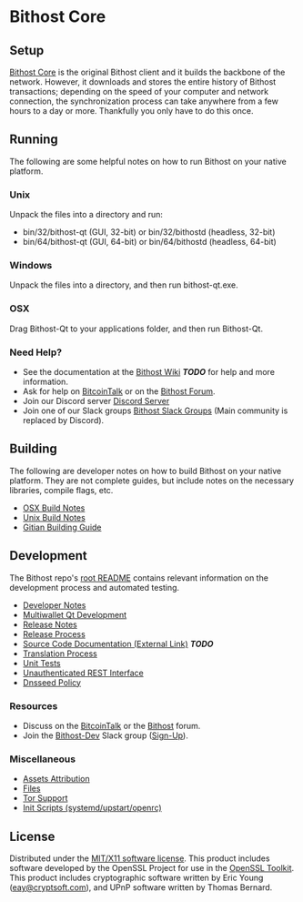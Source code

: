 Bithost Core
=====================

Setup
---------------------
[Bithost Core](http://bithost.org/wallet) is the original Bithost client and it builds the backbone of the network. However, it downloads and stores the entire history of Bithost transactions; depending on the speed of your computer and network connection, the synchronization process can take anywhere from a few hours to a day or more. Thankfully you only have to do this once.

Running
---------------------
The following are some helpful notes on how to run Bithost on your native platform.

### Unix

Unpack the files into a directory and run:

- bin/32/bithost-qt (GUI, 32-bit) or bin/32/bithostd (headless, 32-bit)
- bin/64/bithost-qt (GUI, 64-bit) or bin/64/bithostd (headless, 64-bit)

### Windows

Unpack the files into a directory, and then run bithost-qt.exe.

### OSX

Drag Bithost-Qt to your applications folder, and then run Bithost-Qt.

### Need Help?

* See the documentation at the [Bithost Wiki](https://en.bitcoin.it/wiki/Main_Page) ***TODO***
for help and more information.
* Ask for help on [BitcoinTalk](https://bitcointalk.org/index.php?topic=1262920.0) or on the [Bithost Forum](http://forum.bithost.org/).
* Join our Discord server [Discord Server](https://discord.bithost.org)
* Join one of our Slack groups [Bithost Slack Groups](https://bithost.org/slack-logins/) (Main community is replaced by Discord).

Building
---------------------
The following are developer notes on how to build Bithost on your native platform. They are not complete guides, but include notes on the necessary libraries, compile flags, etc.

- [OSX Build Notes](build-osx.md)
- [Unix Build Notes](build-unix.md)
- [Gitian Building Guide](gitian-building.md)

Development
---------------------
The Bithost repo's [root README](https://github.com/Bithost-Project/Bithost/blob/master/README.md) contains relevant information on the development process and automated testing.

- [Developer Notes](developer-notes.md)
- [Multiwallet Qt Development](multiwallet-qt.md)
- [Release Notes](release-notes.md)
- [Release Process](release-process.md)
- [Source Code Documentation (External Link)](https://dev.visucore.com/bitcoin/doxygen/) ***TODO***
- [Translation Process](translation_process.md)
- [Unit Tests](unit-tests.md)
- [Unauthenticated REST Interface](REST-interface.md)
- [Dnsseed Policy](dnsseed-policy.md)

### Resources

* Discuss on the [BitcoinTalk](https://bitcointalk.org/index.php?topic=1262920.0) or the [Bithost](http://forum.bithost.org/) forum.
* Join the [Bithost-Dev](https://bithost-dev.slack.com/) Slack group ([Sign-Up](https://bithost-dev.herokuapp.com/)).

### Miscellaneous
- [Assets Attribution](assets-attribution.md)
- [Files](files.md)
- [Tor Support](tor.md)
- [Init Scripts (systemd/upstart/openrc)](init.md)

License
---------------------
Distributed under the [MIT/X11 software license](http://www.opensource.org/licenses/mit-license.php).
This product includes software developed by the OpenSSL Project for use in the [OpenSSL Toolkit](https://www.openssl.org/). This product includes
cryptographic software written by Eric Young ([eay@cryptsoft.com](mailto:eay@cryptsoft.com)), and UPnP software written by Thomas Bernard.
